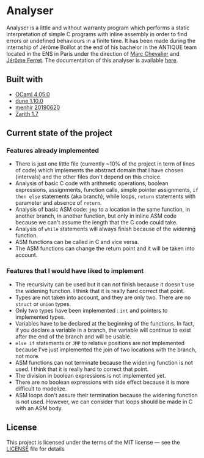 # Analyser

Analyser is a little and without warranty program which performs a static interpretation of simple C programs with inline assembly in order to find errors or undefined behaviours in a finite time. It has been made during the internship of Jérôme Boillot at the end of his bachelor in the ANTIQUE team located in the ENS in Paris under the direction of [Marc Chevalier](https://marc-chevalier.com/) and [Jérôme Ferret](https://www.di.ens.fr/~feret/).
The documentation of this analyser is available [here](https://jboillot.github.io/analyser/).

## Built with

- [OCaml 4.05.0](https://github.com/ocaml/ocaml)
- [dune 1.10.0](https://github.com/ocaml/dune)
- [menhir 20190620](https://gitlab.inria.fr/fpottier/menhir)
- [Zarith 1.7](https://github.com/ocaml/Zarith)

## Current state of the project

### Features already implemented

- There is just one little file (currently ~10% of the project in term of lines of code) which implements the abstract domain that I have chosen (intervals) and the other files don't depend on this choice.
- Analysis of basic C code with arithmetic operations, boolean expressions, assignments, function calls, simple pointer assignments, `if then else` statements (aka branch), while loops, `return` statements with parameter and absence of `return`.
- Analysis of basic ASM code: `jmp` to a location in the same function, in another branch, in another function, but only in inline ASM code because we can't assume the length that the C code could take.
- Analysis of `while` statements will always finish because of the widening function.
- ASM functions can be called in C and vice versa.
- The ASM functions can change the return point and it will be taken into account.

### Features that I would have liked to implement

- The recursivity can be used but it can not finish because it doesn't use the widening function. I think that it is really hard  correct that point.
- Types are not taken into account, and they are only two. There are no `struct` or `union` types.
- Only two types have been implemented : `int` and pointers to implemented types.
- Variables have to be declared at the beginning of the functions. In fact, if you declare a variable in a branch, the variable will continue to exist after the end of the branch and will be usable.
- `else if` statements or `JMP` to relative positions are not implemented because I've just implemented the join of two locations with the branch, not more.
- ASM functions can not terminate because the widening function is not used. I think that it is really hard to correct that point.
- The division in boolean expressions is not implemented yet.
- There are no boolean expressions with side effect because it is more difficult to modelize.
- ASM loops don't assure their termination because the widening function is not used. However, we can consider that loops should be made in C with an ASM body.

## License

This project is licensed under the terms of the MIT license — see the [LICENSE](https://github.com/jboillot/analyser/blob/master/LICENSE) file for details
